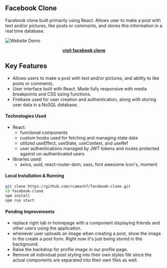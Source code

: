 ## Facebook Clone

Facebook clone built primarily using React. Allows user to make a post with text and/or pictures, like posts or comments, and stores this information in a real time database.

![Website Demo](https://res.cloudinary.com/de2ymful4/image/upload/v1651355683/facebook/assets/facebookDemo_blvyh7.gif)

<div align="center">

[**visit facebook clone**](https://rcamach7.github.io/facebook-clone/)

</div>

## Key Features

- Allows users to make a post with text and/or pictures, and ability to like posts or comments.
- User interface built with React. Made fully responsive with media breakpoints and CSS sizing functions.
- Firebase used for user creation and authentication, along with storing user data in a NoSQL database.

#### Technologies Used

- React:
  - functional components
  - custom hooks used for fetching and managing state data
  - utilized useEffect, useState, useContext, and useRef
  - user authentications managed by JWT tokens and routes protected against un-authenticated users
- libraries used:
  - axios, uuid, react-router-dom, sass, font awesome icon's, moment

#### Local Installation & Running

```bash
git clone https://github.com/rcamach7/facebook-clone.git
cd facebook-clone
npm install
npm run start
```

#### Pending Improvements

- replace right tab in homepage with a component displaying friends and other users using the application.
- whenever user uploads an image when creating a post, show the image in the create a post form. Right now it's just being stored in the background.
- Raise the backdrop for profile image in our profile page.
- Remove all individual post styling into their own styles file since the actual components are separated into their own files as well.
